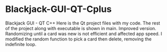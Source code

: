 # Blackjack-GUI-QT-Cplus
Blackjack GUI - QT C++
Here is the Qt project files with my code.
The rest of the project along with executable is shown in main.
Improved version. Randomizing until a card was new is not efficient and affected app speed. I modified the random function to pick a card then delete, removing the indefinite loop.
